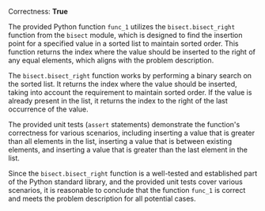 Correctness: **True**

The provided Python function `func_1` utilizes the `bisect.bisect_right` function from the `bisect` module, which is designed to find the insertion point for a specified value in a sorted list to maintain sorted order. This function returns the index where the value should be inserted to the right of any equal elements, which aligns with the problem description.

The `bisect.bisect_right` function works by performing a binary search on the sorted list. It returns the index where the value should be inserted, taking into account the requirement to maintain sorted order. If the value is already present in the list, it returns the index to the right of the last occurrence of the value.

The provided unit tests (`assert` statements) demonstrate the function's correctness for various scenarios, including inserting a value that is greater than all elements in the list, inserting a value that is between existing elements, and inserting a value that is greater than the last element in the list.

Since the `bisect.bisect_right` function is a well-tested and established part of the Python standard library, and the provided unit tests cover various scenarios, it is reasonable to conclude that the function `func_1` is correct and meets the problem description for all potential cases.